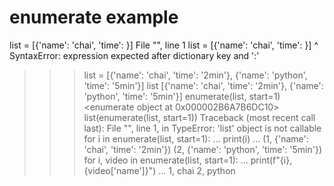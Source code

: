 # enumerate example
list = [{'name': 'chai', 'time': }] 
  File "<stdin>", line 1
    list = [{'name': 'chai', 'time': }]
                                   ^
SyntaxError: expression expected after dictionary key and ':'
>>> list = [{'name': 'chai', 'time': '2min'}, {'name': 'python', 'time': '5min'}] 
>>> list
[{'name': 'chai', 'time': '2min'}, {'name': 'python', 'time': '5min'}]
>>> enumerate(list, start=1) 
<enumerate object at 0x000002B6A7B6DC10>
>>> list(enumerate(list, start=1)) 
Traceback (most recent call last):
  File "<stdin>", line 1, in <module>
TypeError: 'list' object is not callable
>>> for i in enumerate(list, start=1):
...     print(i) 
...
(1, {'name': 'chai', 'time': '2min'})
(2, {'name': 'python', 'time': '5min'})
>>> for i, video  in enumerate(list, start=1): 
...     print(f"{i}, {video['name']}") 
...
1, chai
2, python
>>>